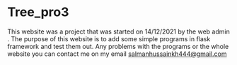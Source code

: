 # Tree_pro3
This website was a project that was started on 14/12/2021 by the web admin . The purpose of this website is to add some simple programs in flask framework and test them out. Any problems with the programs or the whole website you can contact me on my email salmanhussainkh444@gmail.com
